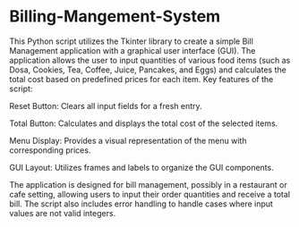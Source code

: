 # Billing-Mangement-System
 This Python script utilizes the Tkinter library to create a simple Bill Management application with a graphical user interface (GUI).
 The application allows the user to input quantities of various food items (such as Dosa, Cookies, Tea, Coffee, Juice, Pancakes, and Eggs) and calculates the total cost based on predefined prices for each item.
 Key features of the script:

Reset Button: Clears all input fields for a fresh entry.

Total Button: Calculates and displays the total cost of the selected items.

Menu Display: Provides a visual representation of the menu with corresponding prices.

GUI Layout: Utilizes frames and labels to organize the GUI components.

The application is designed for bill management, possibly in a restaurant or cafe setting, allowing users to input their order quantities and receive a total bill. The script also includes error handling to handle cases where input values are not valid integers.

